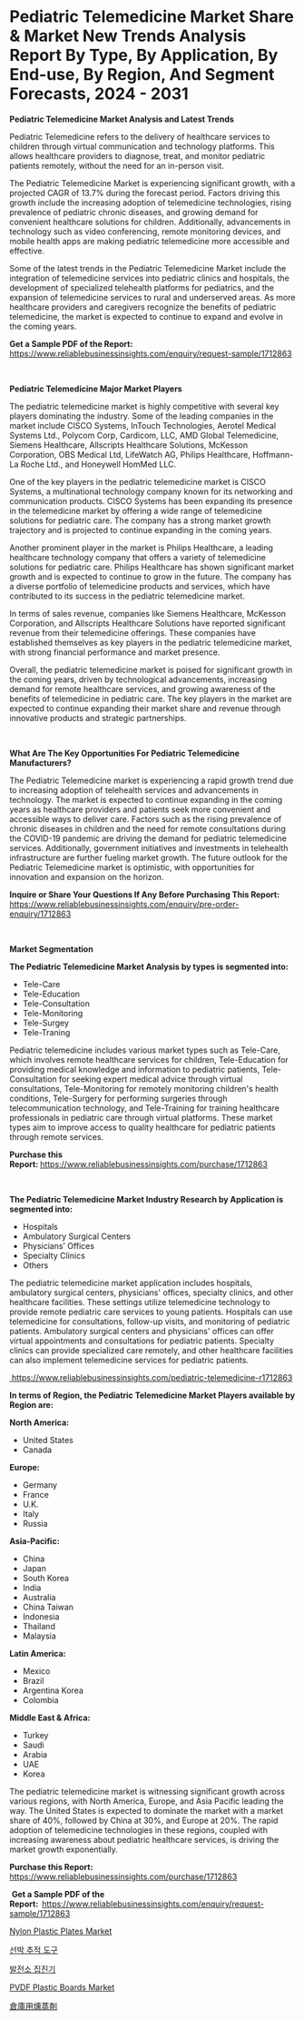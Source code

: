 <p><h1>Pediatric Telemedicine Market Share & Market New Trends Analysis Report By Type, By Application, By End-use, By Region, And Segment Forecasts, 2024 - 2031</h1></p><p><strong>Pediatric Telemedicine Market Analysis and Latest Trends</strong></p>
<p><p>Pediatric Telemedicine refers to the delivery of healthcare services to children through virtual communication and technology platforms. This allows healthcare providers to diagnose, treat, and monitor pediatric patients remotely, without the need for an in-person visit.</p><p>The Pediatric Telemedicine Market is experiencing significant growth, with a projected CAGR of 13.7% during the forecast period. Factors driving this growth include the increasing adoption of telemedicine technologies, rising prevalence of pediatric chronic diseases, and growing demand for convenient healthcare solutions for children. Additionally, advancements in technology such as video conferencing, remote monitoring devices, and mobile health apps are making pediatric telemedicine more accessible and effective.</p><p>Some of the latest trends in the Pediatric Telemedicine Market include the integration of telemedicine services into pediatric clinics and hospitals, the development of specialized telehealth platforms for pediatrics, and the expansion of telemedicine services to rural and underserved areas. As more healthcare providers and caregivers recognize the benefits of pediatric telemedicine, the market is expected to continue to expand and evolve in the coming years.</p></p>
<p><strong>Get a Sample PDF of the Report:&nbsp;</strong> <a href="https://www.reliablebusinessinsights.com/enquiry/request-sample/1712863">https://www.reliablebusinessinsights.com/enquiry/request-sample/1712863</a></p>
<p>&nbsp;</p>
<p><strong>Pediatric Telemedicine Major Market Players</strong></p>
<p><p>The pediatric telemedicine market is highly competitive with several key players dominating the industry. Some of the leading companies in the market include CISCO Systems, InTouch Technologies, Aerotel Medical Systems Ltd., Polycom Corp, Cardicom, LLC, AMD Global Telemedicine, Siemens Healthcare, Allscripts Healthcare Solutions, McKesson Corporation, OBS Medical Ltd, LifeWatch AG, Philips Healthcare, Hoffmann-La Roche Ltd., and Honeywell HomMed LLC.</p><p>One of the key players in the pediatric telemedicine market is CISCO Systems, a multinational technology company known for its networking and communication products. CISCO Systems has been expanding its presence in the telemedicine market by offering a wide range of telemedicine solutions for pediatric care. The company has a strong market growth trajectory and is projected to continue expanding in the coming years.</p><p>Another prominent player in the market is Philips Healthcare, a leading healthcare technology company that offers a variety of telemedicine solutions for pediatric care. Philips Healthcare has shown significant market growth and is expected to continue to grow in the future. The company has a diverse portfolio of telemedicine products and services, which have contributed to its success in the pediatric telemedicine market.</p><p>In terms of sales revenue, companies like Siemens Healthcare, McKesson Corporation, and Allscripts Healthcare Solutions have reported significant revenue from their telemedicine offerings. These companies have established themselves as key players in the pediatric telemedicine market, with strong financial performance and market presence.</p><p>Overall, the pediatric telemedicine market is poised for significant growth in the coming years, driven by technological advancements, increasing demand for remote healthcare services, and growing awareness of the benefits of telemedicine in pediatric care. The key players in the market are expected to continue expanding their market share and revenue through innovative products and strategic partnerships.</p></p>
<p>&nbsp;</p>
<p><strong>What Are The Key Opportunities For Pediatric Telemedicine Manufacturers?</strong></p>
<p><p>The Pediatric Telemedicine market is experiencing a rapid growth trend due to increasing adoption of telehealth services and advancements in technology. The market is expected to continue expanding in the coming years as healthcare providers and patients seek more convenient and accessible ways to deliver care. Factors such as the rising prevalence of chronic diseases in children and the need for remote consultations during the COVID-19 pandemic are driving the demand for pediatric telemedicine services. Additionally, government initiatives and investments in telehealth infrastructure are further fueling market growth. The future outlook for the Pediatric Telemedicine market is optimistic, with opportunities for innovation and expansion on the horizon.</p></p>
<p><strong>Inquire or Share Your Questions If Any Before Purchasing This Report:</strong> <a href="https://www.reliablebusinessinsights.com/enquiry/pre-order-enquiry/1712863">https://www.reliablebusinessinsights.com/enquiry/pre-order-enquiry/1712863</a></p>
<p>&nbsp;</p>
<p><strong>Market Segmentation</strong></p>
<p><strong>The Pediatric Telemedicine Market Analysis by types is segmented into:</strong></p>
<p><ul><li>Tele-Care</li><li>Tele-Education</li><li>Tele-Consultation</li><li>Tele-Monitoring</li><li>Tele-Surgey</li><li>Tele-Traning</li></ul></p>
<p><p>Pediatric telemedicine includes various market types such as Tele-Care, which involves remote healthcare services for children, Tele-Education for providing medical knowledge and information to pediatric patients, Tele-Consultation for seeking expert medical advice through virtual consultations, Tele-Monitoring for remotely monitoring children's health conditions, Tele-Surgery for performing surgeries through telecommunication technology, and Tele-Training for training healthcare professionals in pediatric care through virtual platforms. These market types aim to improve access to quality healthcare for pediatric patients through remote services.</p></p>
<p><strong>Purchase this Report:&nbsp;</strong><a href="https://www.reliablebusinessinsights.com/purchase/1712863">https://www.reliablebusinessinsights.com/purchase/1712863</a></p>
<p>&nbsp;</p>
<p><strong>The Pediatric Telemedicine Market Industry Research by Application is segmented into:</strong></p>
<p><ul><li>Hospitals</li><li>Ambulatory Surgical Centers</li><li>Physicians’ Offices</li><li>Specialty Clinics</li><li>Others</li></ul></p>
<p><p>The pediatric telemedicine market application includes hospitals, ambulatory surgical centers, physicians' offices, specialty clinics, and other healthcare facilities. These settings utilize telemedicine technology to provide remote pediatric care services to young patients. Hospitals can use telemedicine for consultations, follow-up visits, and monitoring of pediatric patients. Ambulatory surgical centers and physicians' offices can offer virtual appointments and consultations for pediatric patients. Specialty clinics can provide specialized care remotely, and other healthcare facilities can also implement telemedicine services for pediatric patients.</p></p>
<p><a href="https://www.reliablebusinessinsights.com/pediatric-telemedicine-r1712863">&nbsp;https://www.reliablebusinessinsights.com/pediatric-telemedicine-r1712863</a></p>
<p><strong>In terms of Region, the Pediatric Telemedicine Market Players available by Region are:</strong></p>
<p>
    <p> <strong> North America: </strong>
        <ul>
            <li>United States</li>
            <li>Canada</li>
        </ul>
        </p> 
    <p> <strong> Europe: </strong>
        <ul>
            <li>Germany</li>
            <li>France</li>
            <li>U.K.</li>
            <li>Italy</li>
            <li>Russia</li>
        </ul>
        </p> 
    <p> <strong> Asia-Pacific: </strong>
        <ul>
            <li>China</li>
            <li>Japan</li>
            <li>South Korea</li>
            <li>India</li>
            <li>Australia</li>
            <li>China Taiwan</li>
            <li>Indonesia</li>
            <li>Thailand</li>
            <li>Malaysia</li>
        </ul>
        </p> 
    <p> <strong> Latin America: </strong>
        <ul>
            <li>Mexico</li>
            <li>Brazil</li>
            <li>Argentina Korea</li>
            <li>Colombia</li>
        </ul>
        </p> 
    <p> <strong> Middle East & Africa: </strong>
        <ul>
            <li>Turkey</li>
            <li>Saudi</li>
            <li>Arabia</li>
            <li>UAE</li>
            <li>Korea</li>
        </ul>
    </p>
    </p>
<p><p>The pediatric telemedicine market is witnessing significant growth across various regions, with North America, Europe, and Asia Pacific leading the way. The United States is expected to dominate the market with a market share of 40%, followed by China at 30%, and Europe at 20%. The rapid adoption of telemedicine technologies in these regions, coupled with increasing awareness about pediatric healthcare services, is driving the market growth exponentially.</p></p>
<p><strong>Purchase this Report: </strong><a href="https://www.reliablebusinessinsights.com/purchase/1712863">https://www.reliablebusinessinsights.com/purchase/1712863</a></p>
<p>&nbsp;<strong>Get a Sample PDF of the Report:&nbsp;&nbsp;</strong><a href="https://www.reliablebusinessinsights.com/enquiry/request-sample/1712863">https://www.reliablebusinessinsights.com/enquiry/request-sample/1712863</a></p>
<p><strong></strong></p>
<p><p><a href="https://github.com/IzaiahBartell/Market-Research-Report-List-1/blob/main/nylon-plastic-plates-market.md">Nylon Plastic Plates Market</a></p><p><a href="https://github.com/AnthonyWratten/Market-Research-Report-List-1/blob/main/8550839107493.md">선박 추적 도구</a></p><p><a href="https://medium.com/@willislebsack/%EB%B0%9C%EC%A0%84%EC%86%8C-%EB%A8%BC%EC%A7%80-%EC%88%98%EC%A7%91%EA%B8%B0-%EC%8B%9C%EC%9E%A5%EC%9D%98-%EC%8B%A0%ED%9D%A5-%ED%8A%B8%EB%A0%8C%EB%93%9C%EC%99%80-%EB%AF%B8%EB%9E%98-%EC%A0%84%EB%A7%9D%EC%9D%80-2024%EB%85%84%EB%B6%80%ED%84%B0-2031%EB%85%84%EA%B9%8C%EC%A7%80%EC%9D%98-%EA%B8%B0%EA%B0%84-%EB%8F%99%EC%95%88-%EB%B0%9C%EC%83%9D%ED%95%A0-%EA%B2%83%EC%9D%B4%EB%8B%A4-819d68a9ff83">발전소 집진기</a></p><p><a href="https://github.com/biheemgalvinlouises6hokrh3h/Market-Research-Report-List-2/blob/main/pvdf-plastic-boards-market.md">PVDF Plastic Boards Market</a></p><p><a href="https://github.com/ddwcuskozol07187/Market-Research-Report-List-2/blob/main/7577838112646.md">倉庫用燻蒸剤</a></p></p>